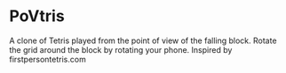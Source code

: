 # PoVtris
A clone of Tetris played from the point of view of the falling block. Rotate the grid around the block by rotating your phone. Inspired by firstpersontetris.com
